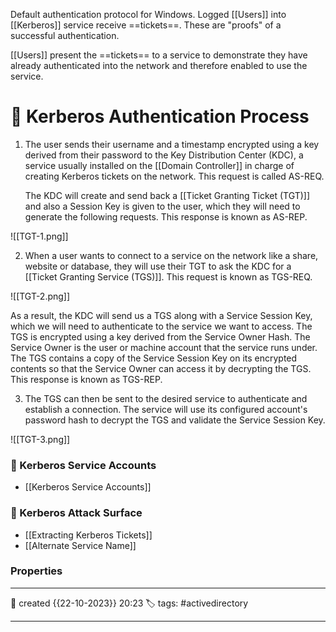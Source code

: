 Default authentication protocol for Windows. Logged [[Users]] into [[Kerberos]] service receive ==tickets==. These are "proofs" of a successful authentication. 

[[Users]] present the ==tickets== to a service to demonstrate they have already authenticated into the network and therefore enabled to use the service.

# 📜 Kerberos Authentication Process

1. The user sends their username and a timestamp encrypted using a key derived from their password to the Key Distribution Center (KDC), a service usually installed on the [[Domain Controller]] in charge of creating Kerberos tickets on the network. This request is called AS-REQ.

	The KDC will create and send back a [[Ticket Granting Ticket (TGT)]] and also a Session Key is given to the user, which they will need to generate the following requests. This response is known as AS-REP. 
	

![[TGT-1.png]]

2. When a user wants to connect to a service on the network like a share, website or database, they will use their TGT to ask the KDC for a [[Ticket Granting Service (TGS)]]. This request is known as TGS-REQ.
	

![[TGT-2.png]]

  As a result, the KDC will send us a TGS along with a Service Session Key, which we will need to authenticate to the service we want to access. The TGS is encrypted using a key derived from the Service Owner Hash. The Service Owner is the user or machine account that the service runs under. The TGS contains a copy of the Service Session Key on its encrypted contents so that the Service Owner can access it by decrypting the TGS.
  This response is known as TGS-REP.

3. The TGS can then be sent to the desired service to authenticate and establish a connection. The service will use its configured account's password hash to decrypt the TGS and validate the Service Session Key.

![[TGT-3.png]]

### 📜 Kerberos Service Accounts

- [[Kerberos Service Accounts]]

### 📜 Kerberos Attack Surface

- [[Extracting Kerberos Tickets]]
- [[Alternate Service Name]]


### Properties
---
📆 created   {{22-10-2023}} 20:23
🏷️ tags: #activedirectory 

---

